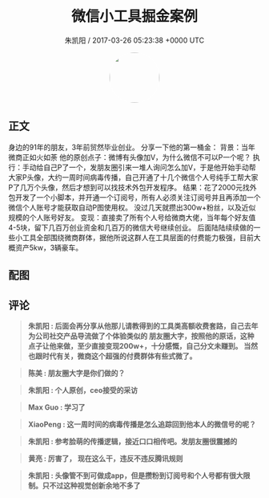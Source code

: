 <h1 align="center">微信小工具掘金案例</h1>
<p align="center">
    <a>朱凯阳 / 2017-03-26 05:23:38 &#43;0000 UTC</a>
</p>

<div align="center">
    <img src="https://images.zsxq.com/FkoDVFuidtuialzmr97OSwHnfTDM?e=1590940799&amp;token=kIxbL07-8jAj8w1n4s9zv64FuZZNEATmlU_Vm6zD:jPRS5GxcEUdCkEJFccSWc25T5bY=" width="100" height="100" style="border:1px solid;border-radius:50%; color:#ffffff"/>
</div>

## 正文

<div>
身边的91年的朋友，3年前贸然毕业创业。
分享一下他的第一桶金：
背景：当年微商正如火如荼
他的原创点子：微博有头像加V，为什么微信不可以P一个呢？ 
执行：手动给自己P了一个，发朋友圈引来一堆人询问怎么加V，于是他开始手动帮大家P头像，大约一周时间病毒传播，自己开通了十几个微信个人号纯手工帮大家P了几万个头像，然后才想到可以找技术外包开发程序。
结果：花了2000元找外包开发了一个小脚本，并开通一个订阅号，所有人必须关注订阅号并且再添加一个微信个人账号才能获取自动P图使用权。 没过几天就攒出300w&#43;粉丝，以及近似规模的个人账号好友。
变现：直接卖了所有个人号给微商大佬，当年每个好友值4-5块，留下几百万创业资金和几百万的微信大号继续创业。
后面陆陆续续做的一些小工具全部围绕微商群体，据他所说这群人在工具层面的付费能力极强，目前大概资产5kw，3辆豪车。
</div>

## 配图
<div class="image" align="center">

</div>

## 评论

<div align="left">
<div>

<blockquote >
<span> <strong>朱凯阳 : 后面会再分享从他那儿请教得到的工具类高额收费套路，自己去年为公司社交产品导流做了个体验类似的 朋友圈大字，按照他的原话，这种点子让他来做，至少直接变现200w&#43;，十分感慨，自己分文未赚到。
当然也跟时代有关，微商这个超强的付费群体有些式微了。 </strong></span>
</blockquote>

<blockquote >
<span> <strong>陈美 : 朋友圈大字是你们做的？ </strong></span>
</blockquote>

<blockquote >
<span> <strong>朱凯阳 : 个人原创，ceo接受的采访 </strong></span>
</blockquote>

<blockquote >
<span> <strong>Max Guo : 学习了 </strong></span>
</blockquote>

<blockquote >
<span> <strong>XiaoPeng : 这一周时间的病毒传播是怎么追踪回到他本人的微信号的呢？ </strong></span>
</blockquote>

<blockquote >
<span> <strong>朱凯阳 : 参考脸萌的传播逻辑，接近口口相传吧。发朋友圈很震撼的 </strong></span>
</blockquote>

<blockquote >
<span> <strong>黄亮 : 厉害了， 现在这么干，违反不违反腾讯规则 </strong></span>
</blockquote>

<blockquote >
<span> <strong>朱凯阳 : 头像管不到可做成app，但是攒粉到订阅号和个人号都有很大限制。只不过这种视觉创新余地不多了 </strong></span>
</blockquote>

</div>
</div>